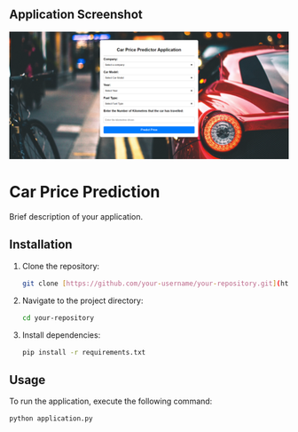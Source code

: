 ## Application Screenshot

![Application Screenshot](/assets/capture.png)

# Car Price Prediction
Brief description of your application.

## Installation

1. Clone the repository:

    ```bash
    git clone [https://github.com/your-username/your-repository.git](https://github.com/RajshreeAdikane/Car-price-predictor)
    ```

2. Navigate to the project directory:

    ```bash
    cd your-repository
    ```

3. Install dependencies:

    ```bash
    pip install -r requirements.txt
    ```

## Usage

To run the application, execute the following command:

```bash
python application.py
